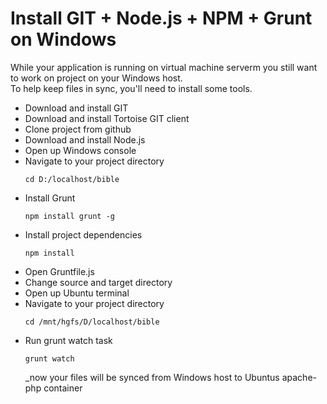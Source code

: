 # Install GIT + Node.js + NPM + Grunt on Windows

While your application is running on virtual machine serverm you still want to work on project on your Windows host. \
To help keep files in sync, you'll need to install some tools.

* Download and install GIT
* Download and install Tortoise GIT client
* Clone project from github
* Download and install Node.js
* Open up Windows console
* Navigate to your project directory
  ```
  cd D:/localhost/bible
  ```
* Install Grunt
  ```
  npm install grunt -g
  ```
* Install project dependencies
  ```
  npm install
  ```
* Open Gruntfile.js
* Change source and target directory
* Open up Ubuntu terminal
* Navigate to your project directory
  ```
  cd /mnt/hgfs/D/localhost/bible
  ```
* Run grunt watch task
  ```
  grunt watch
  ```
  _now your files will be synced from Windows host to Ubuntus apache-php container
